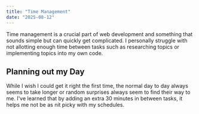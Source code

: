 ```yaml
---
title: "Time Management"
date: "2025-08-12"
---
```


Time management is a crucial part of web development and something that sounds simple but can quickly get complicated. I personally struggle with not allotting enough time between tasks such as researching topics or implementing topics into my own code.

## Planning out my Day

While I wish I could get it right the first time, the normal day to day always seems to take longer or random surprises always seem to find their way to me. I've learned that by adding an extra 30 minutes in between tasks, it helps me not be as nit picky with my schedules.
